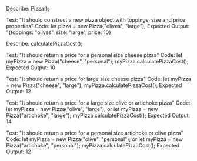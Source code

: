 Describe: Pizza();

Test: "It should construct a new pizza object with toppings, size and price properties"
Code: let pizza = new Pizza("olives", "large");
Expected Output: "{toppings: "olives", size: "large", price: 10}

Describe: calculatePizzaCost();

Test: "It should return a price for a personal size cheese pizza"
Code: let myPizza = new Pizza("cheese", "personal");
myPizza.calculatePizzaCost();
Expected Output: 10

Test: "It should return a price for large size cheese pizza"
Code: let myPizza = new Pizza("cheese", "large");
myPizza.calculatePizzaCost();
Expected Output: 12

Test: "It should return a price for a large size olive or artichoke pizza"
Code: let myPizza = new Pizza("olive", "large"); or let myPizza = new Pizza("artichoke", "large");
myPizza.calculatePizzaCost();
Expected Output: 14

Test: "It should return a price for a personal size artichoke or olive pizza"
Code: let myPizza = new Pizza("olive", "personal"); or let myPizza = new Pizza("artichoke", "personal");
myPizza.calculatePizzaCost();
Expected Output: 12